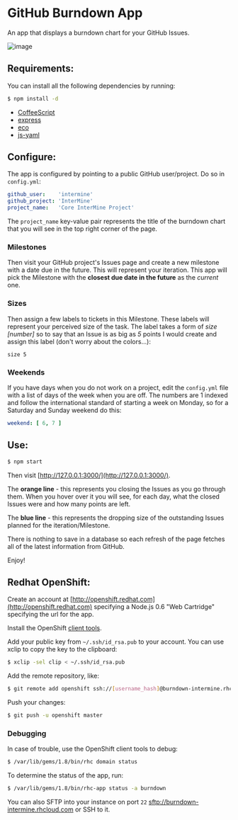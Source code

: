 # GitHub Burndown App

An app that displays a burndown chart for your GitHub Issues.

![image](https://raw.github.com/radekstepan/github-burndown-chart/master/example.png)

## Requirements:

You can install all the following dependencies by running:

```bash
$ npm install -d
```

- [CoffeeScript](http://coffeescript.org/)
- [express](http://expressjs.com/)
- [eco](https://github.com/sstephenson/eco)
- [js-yaml](https://github.com/visionmedia/js-yaml)

## Configure:

The app is configured by pointing to a public GitHub user/project. Do so in `config.yml`:

```yaml
github_user:    'intermine'
github_project: 'InterMine'
project_name:   'Core InterMine Project'
```

The `project_name` key-value pair represents the title of the burndown chart that you will see in the top right corner of the page.

### Milestones

Then visit your GitHub project's Issues page and create a new milestone with a date due in the future. This will represent your iteration. This app will pick the Milestone with the **closest due date in the future** as the *current* one.

### Sizes

Then assign a few labels to tickets in this Milestone. These labels will represent your perceived size of the task. The label takes a form of *size [number]* so to say that an Issue is as big as *5* points I would create and assign this label (don't worry about the colors...):

```
size 5
```

### Weekends

If you have days when you do not work on a project, edit the `config.yml` file with a list of days of the week when you are off. The numbers are 1 indexed and follow the international standard of starting a week on Monday, so for a Saturday and Sunday weekend do this:

```yaml
weekend: [ 6, 7 ]
```

## Use:

```bash
$ npm start
```

Then visit [http://127.0.0.1:3000/](http://127.0.0.1:3000/).

The **orange line** - this represents you closing the Issues as you go through them. When you hover over it you will see, for each day, what the closed Issues were and how many points are left.

The **blue line** - this represents the dropping size of the outstanding Issues planned for the iteration/Milestone.

There is nothing to save in a database so each refresh of the page fetches all of the latest information from GitHub.

Enjoy!

## Redhat OpenShift:

Create an account at [http://openshift.redhat.com](http://openshift.redhat.com) specifying a Node.js 0.6 "Web Cartridge" specifying the url for the app.

Install the OpenShift [client tools](https://openshift.redhat.com/app/getting_started).

Add your public key from `~/.ssh/id_rsa.pub` to your account. You can use xclip to copy the key to the clipboard:

```bash
$ xclip -sel clip < ~/.ssh/id_rsa.pub
```

Add the remote repository, like:

```bash
$ git remote add openshift ssh://[username_hash]@burndown-intermine.rhcloud.com/~/git/burndown.git/
```

Push your changes:

```bash
$ git push -u openshift master
```

### Debugging

In case of trouble, use the OpenShift client tools to debug:

```bash
$ /var/lib/gems/1.8/bin/rhc domain status
```

To determine the status of the app, run:

```bash
$ /var/lib/gems/1.8/bin/rhc-app status -a burndown
```

You can also SFTP into your instance on port `22` [sftp://burndown-intermine.rhcloud.com](sftp://burndown-intermine.rhcloud.com) or SSH to it.